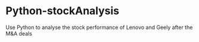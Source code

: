 # Python-stockAnalysis
Use Python to analyse the stock performance of Lenovo and Geely after the M&amp;A deals
